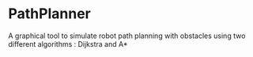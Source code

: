 # PathPlanner
A graphical tool to simulate robot path planning with obstacles using two different algorithms : Dijkstra and A*
